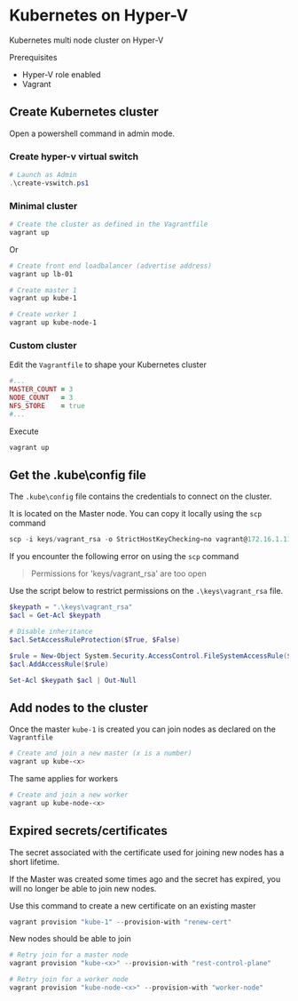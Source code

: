 # Kubernetes on Hyper-V
Kubernetes multi node cluster on Hyper-V

Prerequisites
- Hyper-V role enabled
- Vagrant

## Create Kubernetes cluster
Open a powershell command in admin mode.

### Create hyper-v virtual switch
```powershell
# Launch as Admin
.\create-vswitch.ps1
```

### Minimal cluster

```powershell
# Create the cluster as defined in the Vagrantfile 
vagrant up 
```
Or

```powershell
# Create front end loadbalancer (advertise address)
vagrant up lb-01 

# Create master 1
vagrant up kube-1 

# Create worker 1
vagrant up kube-node-1 
```


### Custom cluster

Edit the `Vagrantfile` to shape your Kubernetes cluster
```ruby
#...
MASTER_COUNT = 3
NODE_COUNT   = 3
NFS_STORE    = true
#...
```

Execute
```powershell
vagrant up 
```

## Get the .kube\config file

The `.kube\config` file contains the credentials to connect on the cluster.

It is located on the Master node. You can copy it locally using the `scp` command

```powershell
scp -i keys/vagrant_rsa -o StrictHostKeyChecking=no vagrant@172.16.1.11:/home/vagrant/.kube/config cluster_config
```

If you encounter the following error on using the `scp` command 

>Permissions for 'keys/vagrant_rsa' are too open

Use the script below to restrict permissions on the `.\keys\vagrant_rsa` file.

```powershell
$keypath = ".\keys\vagrant_rsa"
$acl = Get-Acl $keypath 

# Disable inheritance
$acl.SetAccessRuleProtection($True, $False)

$rule = New-Object System.Security.AccessControl.FileSystemAccessRule($env:USERNAME, 'FullControl', 'Allow')
$acl.AddAccessRule($rule)

Set-Acl $keypath $acl | Out-Null
```

## Add nodes to the cluster

Once the master `kube-1` is created you can join nodes  as declared on the `Vagrantfile`

```powershell
# Create and join a new master (x is a number)
vagrant up kube-<x>
```
The same applies for workers

```powershell
# Create and join a new worker
vagrant up kube-node-<x>
```

## Expired secrets/certificates

The secret associated with the certificate used for joining new nodes has a short lifetime.

If the Master was created some times ago and the secret has expired, you will no longer be able to join new nodes.

Use this command to create a new certificate on an existing master

```powershell
vagrant provision "kube-1" --provision-with "renew-cert"
```

New nodes should be able to join

```powershell
# Retry join for a master node
vagrant provision "kube-<x>" --provision-with "rest-control-plane"

# Retry join for a worker node
vagrant provision "kube-node-<x>" --provision-with "worker-node"
```
